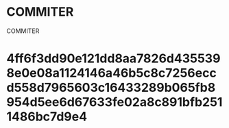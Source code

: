 # COMMITER
COMMITER






# 4ff6f3dd90e121dd8aa7826d4355398e0e08a1124146a46b5c8c7256eccd558d7965603c16433289b065fb8954d5ee6d67633fe02a8c891bfb2511486bc7d9e4
